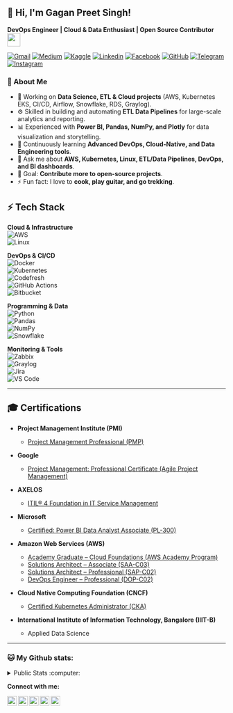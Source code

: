 ## 👋 Hi, I'm Gagan Preet Singh!  
**DevOps Engineer | Cloud & Data Enthusiast | Open Source Contributor**  <img src="https://emojis.slackmojis.com/emojis/images/1531849430/4246/blob-sunglasses.gif?1531849430" width="30"/></h>

[![Gmail](https://img.shields.io/badge/-link.gagan92-c14438?style=flat&logo=Gmail&logoColor=white)](mailto:link.gagan92@gmail.com)
[![Medium](https://img.shields.io/badge/-Medium-black?style=flat-square&logo=medium)](https://medium.com/@link.gagan92)
[![Kaggle](https://img.shields.io/badge/-Kaggle-20BEFF?style=flat-square&logo=kaggle&logoColor=white)](https://www.kaggle.com/gagansingh92)
[![Linkedin](https://img.shields.io/badge/-gagansingh87-0072b1?style=flat&logo=Linkedin&logoColor=white)](https://www.linkedin.com/in/gagansingh87/)
[![Facebook](https://img.shields.io/badge/-gagansingh91-blue?style=flat-square&logo=Facebook&logoColor=white&link=https://www.facebook.com/gagansingh91/)](https://www.facebook.com/gagansingh91/)
[![GitHub](https://img.shields.io/badge/-GitHub-181717?style=flat-square&logo=github&logoColor=white&link=https://github.com/gagansingh92)](https://github.com/gagansingh92)
[![Telegram](https://img.shields.io/badge/-gagansingh92-blue?style=flat-square&logo=Telegram)](https://t.me/gagansingh92)
[![Instagram](https://img.shields.io/badge/gagan_singhx-lightgrey?style=flat-square&logo=instagram)](https://www.instagram.com/gagan_singhx/)

### 🚀 About Me
- 🔭 Working on **Data Science, ETL & Cloud projects** (AWS, Kubernetes EKS, CI/CD, Airflow, Snowflake, RDS, Graylog).  
- ⚙️ Skilled in building and automating **ETL Data Pipelines** for large-scale analytics and reporting.  
- 📊 Experienced with **Power BI, Pandas, NumPy, and Plotly** for data visualization and storytelling.  
- 🌱 Continuously learning **Advanced DevOps, Cloud-Native, and Data Engineering tools**.  
- 💬 Ask me about **AWS, Kubernetes, Linux, ETL/Data Pipelines, DevOps, and BI dashboards**.  
- 🎯 Goal: **Contribute more to open-source projects**.  
- ⚡ Fun fact: I love to **cook, play guitar, and go trekking**.  

## ⚡ Tech Stack

**Cloud & Infrastructure**  
![AWS](https://img.shields.io/badge/AWS-%23FF9900.svg?style=for-the-badge&logo=amazonaws&logoColor=white)  
![Linux](https://img.shields.io/badge/Linux-%23FCC624.svg?style=for-the-badge&logo=linux&logoColor=black)  

**DevOps & CI/CD**  
![Docker](https://img.shields.io/badge/Docker-%230db7ed.svg?style=for-the-badge&logo=docker&logoColor=white)  
![Kubernetes](https://img.shields.io/badge/Kubernetes-%23326ce5.svg?style=for-the-badge&logo=kubernetes&logoColor=white)  
![Codefresh](https://img.shields.io/badge/Codefresh-%2338B2AC.svg?style=for-the-badge&logo=codefresh&logoColor=white)  
![GitHub Actions](https://img.shields.io/badge/GitHub_Actions-%232671E5.svg?style=for-the-badge&logo=githubactions&logoColor=white)  
![Bitbucket](https://img.shields.io/badge/Bitbucket-%230047B3.svg?style=for-the-badge&logo=bitbucket&logoColor=white)  

**Programming & Data**  
![Python](https://img.shields.io/badge/Python-%233776AB.svg?style=for-the-badge&logo=python&logoColor=white)  
![Pandas](https://img.shields.io/badge/Pandas-%23150458.svg?style=for-the-badge&logo=pandas&logoColor=white)  
![NumPy](https://img.shields.io/badge/NumPy-%23013243.svg?style=for-the-badge&logo=numpy&logoColor=white)  
![Snowflake](https://img.shields.io/badge/Snowflake-%23B3E5FC.svg?style=for-the-badge&logo=snowflake&logoColor=blue)  

**Monitoring & Tools**  
![Zabbix](https://img.shields.io/badge/Zabbix-%23FF0000.svg?style=for-the-badge&logo=zabbix&logoColor=white)  
![Graylog](https://img.shields.io/badge/Graylog-%23FF3633.svg?style=for-the-badge&logo=graylog&logoColor=white)  
![Jira](https://img.shields.io/badge/Jira-%230A0FFF.svg?style=for-the-badge&logo=jira&logoColor=white)  
![VS Code](https://img.shields.io/badge/VS_Code-%23007ACC.svg?style=for-the-badge&logo=visualstudiocode&logoColor=white)  

---
## 🎓 Certifications  

- **Project Management Institute (PMI)**  
  - [Project Management Professional (PMP)](https://www.credly.com/badges/efcbca79-9b6e-4d6c-9daa-3521ab19c492/public_url)  

- **Google**  
  - [Project Management: Professional Certificate (Agile Project Management)](https://www.coursera.org/account/accomplishments/verify/VKUQA3NQ92TY)

- **AXELOS**  
  - [ITIL® 4 Foundation in IT Service Management](https://drive.google.com/file/d/1zpxfI4tdEayIpaKovlmqsk3A7_n3AMKN/view)  

- **Microsoft**  
  - [Certified: Power BI Data Analyst Associate (PL-300)](https://learn.microsoft.com/en-us/users/gagansingh8792/credentials/32df0b4dbb8055c5)  

- **Amazon Web Services (AWS)**  
  - [Academy Graduate – Cloud Foundations (AWS Academy Program)](https://www.credly.com/badges/0fa6ae6c-e4f1-4876-a821-b0359655b204)  
  - [Solutions Architect – Associate (SAA-C03)](https://www.credly.com/badges/6272b066-9c23-48fe-b6bd-3afe8b570ad8)  
  - [Solutions Architect – Professional (SAP-C02)](https://www.credly.com/badges/3700edaf-5e91-4e6d-b6e3-f8617630d5de/public_url)  
  - [DevOps Engineer – Professional (DOP-C02)](https://www.credly.com/badges/0f6876db-0ca9-40e7-b7ac-a4034d44bb68/public_url)  

- **Cloud Native Computing Foundation (CNCF)**  
  - [Certified Kubernetes Administrator (CKA)](https://www.credly.com/badges/3d84f3ce-c1e2-4821-843c-3068edca5f68/public_url)  

- **International Institute of Information Technology, Bangalore (IIIT-B)**  
  - Applied Data Science  


---

### 🐱 My Github stats:

<details>
  <summary> Public Stats :computer:</summary>

![Apoorv's github stats](https://github-readme-stats.vercel.app/api?username=gagansingh92&show_icons=true&title_color=ffc857&icon_color=8ac926&text_color=daf7dc&bg_color=151515&hide=["stars"])
[![Top Langs](https://github-readme-stats.vercel.app/api/top-langs/?username=gagansingh92&layout=compact&text_color=daf7dc&bg_color=151515)](https://github.com/anuraghazra/github-readme-stats)
----
 
</details>

**Connect with me:**

<a href="https://www.linkedin.com/in/gagansingh87"><img align="left" alt="Gagan's Linkdein" width="22px" src="https://cdn.jsdelivr.net/npm/simple-icons@v3/icons/linkedin.svg" /></a>
<a href="https://github.com/gagansingh92"><img align="left" alt="Gagan's Github" width="22px" src="https://cdn.jsdelivr.net/npm/simple-icons@v3/icons/github.svg" /></a><a href="https://t.me/gagansingh92"><img align="left" alt="Gagan's Telegram" width="22px" src="https://cdn.jsdelivr.net/npm/simple-icons@v3/icons/telegram.svg" /></a>
<a href="https://instagram.com/gagan_singhx/"><img align="left" alt="Gagan's Instagram" width="22px" src="https://cdn.jsdelivr.net/npm/simple-icons@v3/icons/instagram.svg" /></a>
<a href="https://www.facebook.com/gagansingh91/"><img align="left" alt="Gagan's Facebook" width="22px" src="https://cdn.jsdelivr.net/npm/simple-icons@v3/icons/facebook.svg" /></a> 

<br/>
<br/>
